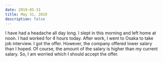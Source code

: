 ```yaml
---
date: 2019-05-31
title: May 31, 2019
description: false
---
```


I have had a headache all day long. I slept in this morning and left home at noon. I had worked for 4 hours today. After work, I went to Osaka to take job interview. I got the offer. However, the company offered lower salary than I hoped. Of course, the amount of the salary is higher than my current salary. So, I am worried which I should accept the offer.